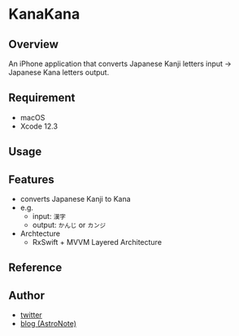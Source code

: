 # KanaKana

## Overview
An iPhone application that converts Japanese Kanji letters input -> Japanese Kana letters output.

## Requirement
- macOS
- Xcode 12.3

## Usage

## Features
- converts Japanese Kanji to Kana
- e.g.
  - input: `漢字`
  - output: `かんじ` or `カンジ`
- Archtecture
  - RxSwift + MVVM Layered Architecture

## Reference

## Author

- [twitter](https://twitter.com/daichidaiji)
- [blog (AstroNote)](https://daichidaiji.com)
